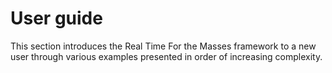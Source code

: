 # User guide

This section introduces the Real Time For the Masses framework to a new user through various
examples presented in order of increasing complexity.
